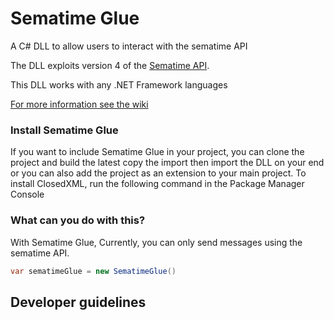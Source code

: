 # Sematime Glue

A C# DLL to allow users to interact with the sematime API

The DLL exploits version 4 of the [Sematime API](http://sematime.com/).

This DLL works with any .NET Framework languages

[For more information see the wiki](https://github.com/mwangepatrick/sematime-glue/wiki)

### Install Sematime Glue

If you want to include Sematime Glue in your project, you can clone the project and build the latest copy the import then import the DLL on your end or you can also add the project as an extension to your main project.
To install ClosedXML, run the following command in the Package Manager Console

### What can you do with this?

With Sematime Glue, Currently, you can only send messages using the sematime API. 

```c#
var sematimeGlue = new SematimeGlue()
```

## Developer guidelines
